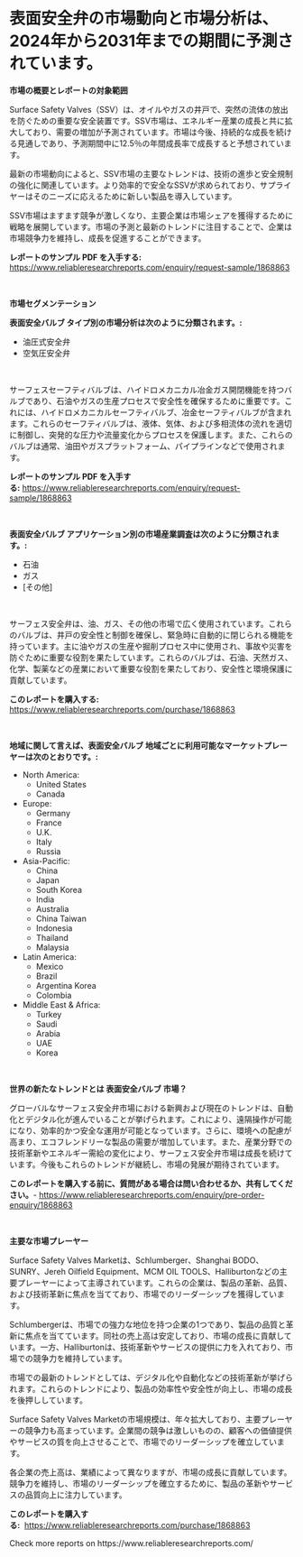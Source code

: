 <p><h1>表面安全弁の市場動向と市場分析は、2024年から2031年までの期間に予測されています。</h1></p><p><strong>市場の概要とレポートの対象範囲</strong></p>
<p><p>Surface Safety Valves（SSV）は、オイルやガスの井戸で、突然の流体の放出を防ぐための重要な安全装置です。SSV市場は、エネルギー産業の成長と共に拡大しており、需要の増加が予測されています。市場は今後、持続的な成長を続ける見通しであり、予測期間中に12.5％の年間成長率で成長すると予想されています。</p><p>最新の市場動向によると、SSV市場の主要なトレンドは、技術の進歩と安全規制の強化に関連しています。より効率的で安全なSSVが求められており、サプライヤーはそのニーズに応えるために新しい製品を導入しています。</p><p>SSV市場はますます競争が激しくなり、主要企業は市場シェアを獲得するために戦略を展開しています。市場の予測と最新のトレンドに注目することで、企業は市場競争力を維持し、成長を促進することができます。</p></p>
<p><strong>レポートのサンプル PDF を入手する:</strong> <a href="https://www.reliableresearchreports.com/enquiry/request-sample/1868863">https://www.reliableresearchreports.com/enquiry/request-sample/1868863</a></p>
<p>&nbsp;</p>
<p><strong>市場セグメンテーション</strong></p>
<p><strong>表面安全バルブ タイプ別の市場分析は次のように分類されます。:</strong></p>
<p><ul><li>油圧式安全弁</li><li>空気圧安全弁</li></ul></p>
<p>&nbsp;</p>
<p><p>サーフェスセーフティバルブは、ハイドロメカニカル冶金ガス開閉機能を持つバルブであり、石油やガスの生産プロセスで安全性を確保するために重要です。これには、ハイドロメカニカルセーフティバルブ、冶金セーフティバルブが含まれます。これらのセーフティバルブは、液体、気体、および多相流体の流れを適切に制御し、突発的な圧力や流量変化からプロセスを保護します。また、これらのバルブは通常、油田やガスプラットフォーム、パイプラインなどで使用されます。</p></p>
<p><strong>レポートのサンプル PDF を入手する:</strong>&nbsp;<a href="https://www.reliableresearchreports.com/enquiry/request-sample/1868863">https://www.reliableresearchreports.com/enquiry/request-sample/1868863</a></p>
<p>&nbsp;</p>
<p><strong> 表面安全バルブ アプリケーション別の市場産業調査は次のように分類されます。:</strong></p>
<p><ul><li>石油</li><li>ガス</li><li>[その他]</li></ul></p>
<p>&nbsp;</p>
<p><p>サーフェス安全弁は、油、ガス、その他の市場で広く使用されています。これらのバルブは、井戸の安全性と制御を確保し、緊急時に自動的に閉じられる機能を持っています。主に油やガスの生産や掘削プロセス中に使用され、事故や災害を防ぐために重要な役割を果たしています。これらのバルブは、石油、天然ガス、化学、製薬などの産業において重要な役割を果たしており、安全性と環境保護に貢献しています。</p></p>
<p><strong>このレポートを購入する:</strong>&nbsp; <a href="https://www.reliableresearchreports.com/purchase/1868863">https://www.reliableresearchreports.com/purchase/1868863</a></p>
<p>&nbsp;</p>
<p><strong>地域に関して言えば、表面安全バルブ 地域ごとに利用可能なマーケットプレーヤーは次のとおりです。:</strong></p>
<p><ul>
    <li>
        North America:
        <ul>
            <li>United States</li>
            <li>Canada</li>
        </ul>
    </li>
    <li>
        Europe:
        <ul>
            <li>Germany</li>
            <li>France</li>
            <li>U.K.</li>
            <li>Italy</li>
            <li>Russia</li>
        </ul>
    </li>
    <li>
        Asia-Pacific:
        <ul>
            <li>China</li>
            <li>Japan</li>
            <li>South Korea</li>
            <li>India</li>
            <li>Australia</li>
            <li>China Taiwan</li>
            <li>Indonesia</li>
            <li>Thailand</li>
            <li>Malaysia</li>
        </ul>
    </li>
    <li>
        Latin America:
        <ul>
            <li>Mexico</li>
            <li>Brazil</li>
            <li>Argentina Korea</li>
            <li>Colombia</li>
        </ul>
    </li>
    <li>
        Middle East & Africa:
        <ul>
            <li>Turkey</li>
            <li>Saudi</li>
            <li>Arabia</li>
            <li>UAE</li>
            <li>Korea</li>
        </ul>
    </li>
    </ul></p>
<p>&nbsp;</p>
<p><strong>世界の新たなトレンドとは 表面安全バルブ 市場？</strong></p>
<p><p>グローバルなサーフェス安全弁市場における新興および現在のトレンドは、自動化とデジタル化が進んでいることが挙げられます。これにより、遠隔操作が可能になり、効率的かつ安全な運用が可能となっています。さらに、環境への配慮が高まり、エコフレンドリーな製品の需要が増加しています。また、産業分野での技術革新やエネルギー需給の変化により、サーフェス安全弁市場は成長を続けています。今後もこれらのトレンドが継続し、市場の発展が期待されています。</p></p>
<p><strong>このレポートを購入する前に、質問がある場合は問い合わせるか、共有してください。</strong>- <a href="https://www.reliableresearchreports.com/enquiry/pre-order-enquiry/1868863">https://www.reliableresearchreports.com/enquiry/pre-order-enquiry/1868863</a></p>
<p>&nbsp;</p>
<p><strong>主要な市場プレーヤー</strong></p>
<p><p>Surface Safety Valves Marketは、Schlumberger、Shanghai BODO、SUNRY、Jereh Oilfield Equipment、MCM OIL TOOLS、Halliburtonなどの主要プレーヤーによって主導されています。これらの企業は、製品の革新、品質、および技術革新に焦点を当てており、市場でのリーダーシップを獲得しています。</p><p>Schlumbergerは、市場での強力な地位を持つ企業の1つであり、製品の品質と革新に焦点を当てています。同社の売上高は安定しており、市場の成長に貢献しています。一方、Halliburtonは、技術革新やサービスの提供に力を入れており、市場での競争力を維持しています。</p><p>市場での最新のトレンドとしては、デジタル化や自動化などの技術革新が挙げられます。これらのトレンドにより、製品の効率性や安全性が向上し、市場の成長を後押ししています。</p><p>Surface Safety Valves Marketの市場規模は、年々拡大しており、主要プレーヤーの競争力も高まっています。企業間の競争は激しいものの、顧客への価値提供やサービスの質を向上させることで、市場でのリーダーシップを確立しています。</p><p>各企業の売上高は、業績によって異なりますが、市場の成長に貢献しています。競争力を維持し、市場のリーダーシップを確立するために、製品の革新やサービスの品質向上に注力しています。</p></p>
<p><strong>このレポートを購入する:</strong>&nbsp;&nbsp;<a href="https://www.reliableresearchreports.com/purchase/1868863">https://www.reliableresearchreports.com/purchase/1868863</a></p>
<p>Check more reports on https://www.reliableresearchreports.com/</p>